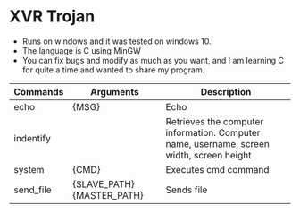 # XVR Trojan
 - Runs on windows and it was tested on windows 10.
 - The language is C using MinGW
 - You can fix bugs and modify as much as you want, and I am learning C for quite a time and wanted to share my program.
 
 Commands |   Arguments   | Description
 -------- | --------- | -----------
 echo | {MSG} | Echo 
 indentify |  | Retrieves the computer information. Computer name, username, screen width, screen height
 system | {CMD} | Executes cmd command
 send_file | {SLAVE_PATH} {MASTER_PATH} | Sends file
